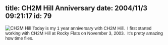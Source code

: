 title: CH2M Hill Anniversary
date: 2004/11/3 09:21:17
id: 79
---
![CH2M Hill](/links/ch2link.jpg) <font face="Arial">Today is my 1 year anniversary with CH2M Hill.  I first started working with CH2M Hill at Rocky Flats on November 3, 2003.  It's pretty amazing how time flies.</font>
